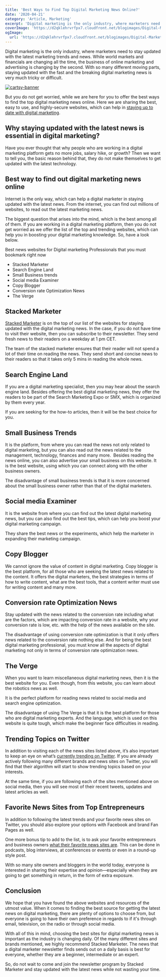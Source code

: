 ```yaml
---
title: 'Best Ways to Find Top Digital Marketing News Online?'
date: '2020-04-21'
category: 'Article, Marketing'
excerpt: 'Digital marketing is the only industry, where marketers need to stay updated with the latest marketing trends and news. While world markets and financials are changing all the time, the business of online marketing and advertising is changing by the second. With so many different moving parts, staying updated with the fast and the breaking'
coverImage: 'https://d2qklehrvrfpx7.cloudfront.net/blogimages/Digital-Marketing-News-Online.png'
ogImage:
  url: 'https://d2qklehrvrfpx7.cloudfront.net/blogimages/Digital-Marketing-News-Online.png'
---
```


Digital marketing is the only industry, where marketers need to stay updated with the latest marketing trends and news. While world markets and financials are changing all the time, the business of online marketing and advertising is changing by the second. With so many different moving parts, staying updated with the fast and the breaking digital marketing news is very much tricky or difficult.

[![cartsy-banner](https://d2qklehrvrfpx7.cloudfront.net/blogimages/cartsy-banner.jpg)](https://bit.ly/cartsyTheme)

But you do not get worried, while we are here for you to offer the best ways to find the top digital marketing news online. Here we are sharing the best, easy to use, and highly-secure websites, which can help in [staying up to date with digital marketing](https://www.jeffbullas.com/digital-marketing-news-online/).

## Why staying updated with the latest news is essential in digital marketing?

Have you ever thought that why people who are working in a digital marketing platform gets no more jobs, salary hike, or growth? Then we want to tell you, the basic reason behind that, they do not make themselves to get updated with the latest technology.

## Best way to find out digital marketing news online

Internet is the only way, which can help a digital marketer in staying updated with the latest news. From the internet, you can find out millions of websites, to read out the latest marketing news.

The biggest question that arises into the mind, which is the best among all of them. If you are working in a digital marketing platform, then you do not get worried as we offer the list of the top and trending websites, which can help you in boosting your digital marketing knowledge. So, have a look below.

Best news websites for Digital marketing Professionals that you must bookmark right now

- Stacked Marketer
- Search Engine Land
- Small Business trends
- Social media Examiner
- Copy Blogger
- Conversion rate Optimization News
- The Verge

## Stacked Marketer

[Stacked Marketer](https://zacjohnson.com/stacked-marketer/) is on the top of our list of the websites for staying updated with the digital marketing news. In the case, if you do not have time to visit their website, then you can subscribe to their newsletter. They send fresh news to their readers on a weekday at 1 pm CET.

The team of the stacked marketer ensures that their reader will not spend a lot of their time on reading the news. They send short and concise news to their readers so that it takes only 5 mins in reading the whole news.

## Search Engine Land

If you are a digital marketing specialist, then you may hear about the search engine land. Besides offering the best digital marketing news, they offer the readers to be part of the Search Marketing Expo or SMX, which is organized by them every year.

If you are seeking for the how-to articles, then it will be the best choice for you.

## Small Business Trends

It is the platform, from where you can read the news not only related to digital marketing, but you can also read out the news related to the management, technology, finances and many more.  Besides reading the news online, you can also advertise your small business on this website. It is the best website, using which you can connect along with the other business owners.

The disadvantage of small business trends is that it is more concerned about the small business owner rather than that of the digital marketers.

## Social media Examiner

It is the website from where you can find out the latest digital marketing news, but you can also find out the best tips, which can help you boost your digital marketing campaign.

They share the best news or the experiments, which help the marketer in expanding their marketing campaign.

## Copy Blogger

We cannot ignore the value of content in digital marketing. Copy blogger is the best platform, for all those who are seeking the latest news related to the content. It offers the digital marketers, the best strategies in terms of how to write content, what are the best tools, that a content writer must use for writing content and many more.

## Conversion rate Optimization News

Stay updated with the news related to the conversion rate including what are the factors, which are impacting conversion rate in a website, why your conversion rate is low, etc. with the help of the news available on the site.

The disadvantage of using conversion rate optimization is that it only offers news related to the conversion rate nothing else. And for being the best digital marketing professional, you must know all the aspects of digital marketing not only in terms of conversion rate optimization news.

## The Verge

When you want to learn miscellaneous digital marketing news, then it is the best website for you. Even though, from this website, you can learn about the robotics news as well.

It is the perfect platform for reading news related to social media and search engine optimization.

The disadvantage of using The Verge is that it is the best platform for those who are digital marketing experts. And the language, which is used on this website is quite tough, which make the beginner face difficulties in reading.

## Trending Topics on Twitter

In addition to visiting each of the news sites listed above, it’s also important to keep an eye on what’s [currently trending on Twitter](https://famoid.com/twitter-timeline-is-not-updating-properly/). If you are already actively following many different brands and news sites on Twitter, you will find that their algorithm will start to show trending topics based on your interests.

At the same time, if you are following each of the sites mentioned above on social media, then you will see most of their recent tweets, updates and latest articles as well.

## Favorite News Sites from Top Entrepreneurs

In addition to following the latest trends and your favorite news sites on Twitter, you should also explore your options with Facebook and brand Fan Pages as well.

One more bonus tip to add to the list, is to ask your favorite entrepreneurs and business owners [what their favorite news sites are](https://blogreign.com/50-entrepreneurs-share-their-favorite-tech-and-business-news-sites/). This can be done in podcasts, blog interviews, at conferences or events or even in a round-up style post.

With so many site owners and bloggers in the world today, everyone is interested in sharing their expertise and opinion—especially when they are going to get something in return, in the form of extra exposure.

## Conclusion

We hope that you have found the above websites and resources of the utmost value. When it comes to finding the best source for getting the latest news on digital marketing, there are plenty of options to choose from, but everyone is going to have their own preference in regards to if it's through email, television, on the radio or through social media.

With all of this in mind, choosing the best sites for digital marketing news is important as the industry is changing daily. Of the many different sites and brands mentioned, we highly recommend Stacked Marketer. The news that a digital marketer newsletter finds sends out on a daily basis is best for everyone, whether they are a beginner, intermediate or an expert.

So, do not wait to come and join the newsletter program by Stacked Marketer and stay updated with the latest news while not wasting your time.
